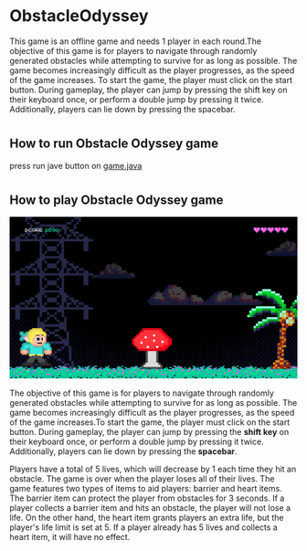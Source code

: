 # ObstacleOdyssey
This game is an offline game and needs 1 player in each round.The objective of this game is for players to navigate through randomly generated obstacles while attempting to survive for as long as possible. The game becomes increasingly difficult as the player progresses, as the speed of the game increases. To start the game, the player must click on the start button. During gameplay, the player can jump by pressing the shift key on their keyboard once, or perform a double jump by pressing it twice. Additionally, players can lie down by pressing the spacebar.
#
## How to run Obstacle Odyssey game
press run jave button on [game.java](/src/display/Game.java)
#
## How to play Obstacle Odyssey game
![](/img/forREADME.png)

The objective of this game is for players to navigate through randomly generated obstacles while attempting to survive for as long as possible. The game becomes increasingly difficult as the player progresses, as the speed of the game increases.To start the game, the player must click on the start button. During gameplay, the player can jump by pressing the **shift key** on their keyboard once, or perform a double jump by pressing it twice. Additionally, players can lie down by pressing the **spacebar**.

Players have a total of 5 lives, which will decrease by 1 each time they hit an obstacle. The game is over when the player loses all of their lives. The game features two types of items to aid players: barrier and heart items. The barrier item can protect the player from obstacles for 3 seconds. If a player collects a barrier item and hits an obstacle, the player will not lose a life. On the other hand, the heart item grants players an extra life, but the player's life limit is set at 5. If a player already has 5 lives and collects a heart item, it will have no effect.

